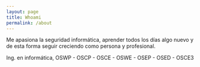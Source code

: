 ```yaml
---
layout: page
title: Whoami
permalink: /about
---
```


Me apasiona la seguridad informática, aprender todos los días algo nuevo y de esta forma seguir creciendo como persona y profesional. 

Ing. en informática, OSWP - OSCP - OSCE - OSWE - OSEP - OSED - OSCE3
